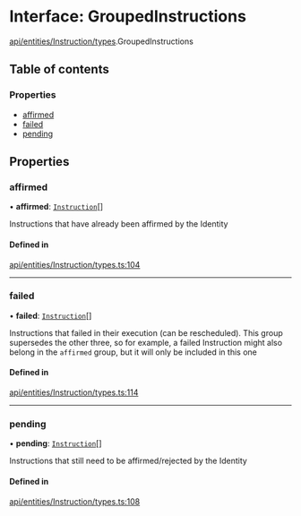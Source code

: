 # Interface: GroupedInstructions

[api/entities/Instruction/types](../wiki/api.entities.Instruction.types).GroupedInstructions

## Table of contents

### Properties

- [affirmed](../wiki/api.entities.Instruction.types.GroupedInstructions#affirmed)
- [failed](../wiki/api.entities.Instruction.types.GroupedInstructions#failed)
- [pending](../wiki/api.entities.Instruction.types.GroupedInstructions#pending)

## Properties

### affirmed

• **affirmed**: [`Instruction`](../wiki/api.entities.Instruction.Instruction)[]

Instructions that have already been affirmed by the Identity

#### Defined in

[api/entities/Instruction/types.ts:104](https://github.com/PolymeshAssociation/polymesh-sdk/blob/fe2e6dd1/src/api/entities/Instruction/types.ts#L104)

___

### failed

• **failed**: [`Instruction`](../wiki/api.entities.Instruction.Instruction)[]

Instructions that failed in their execution (can be rescheduled).
  This group supersedes the other three, so for example, a failed Instruction
  might also belong in the `affirmed` group, but it will only be included in this one

#### Defined in

[api/entities/Instruction/types.ts:114](https://github.com/PolymeshAssociation/polymesh-sdk/blob/fe2e6dd1/src/api/entities/Instruction/types.ts#L114)

___

### pending

• **pending**: [`Instruction`](../wiki/api.entities.Instruction.Instruction)[]

Instructions that still need to be affirmed/rejected by the Identity

#### Defined in

[api/entities/Instruction/types.ts:108](https://github.com/PolymeshAssociation/polymesh-sdk/blob/fe2e6dd1/src/api/entities/Instruction/types.ts#L108)
